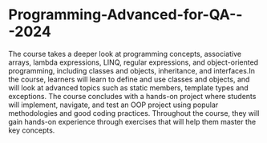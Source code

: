 # Programming-Advanced-for-QA---2024
The course takes a deeper look at programming concepts, associative arrays, lambda expressions, LINQ, regular expressions, and object-oriented programming, including classes and objects, inheritance, and interfaces.In the course, learners will learn to define and use classes and objects, and will look at advanced topics such as static members, template types and exceptions. The course concludes with a hands-on project where students will implement, navigate, and test an OOP project using popular methodologies and good coding practices. Throughout the course, they will gain hands-on experience through exercises that will help them master the key concepts.
